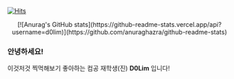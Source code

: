 


  [![Hits](https://hits.seeyoufarm.com/api/count/incr/badge.svg?url=https%3A%2F%2Fgithub.com%2Fimdigo)](https://hits.seeyoufarm.com)

<p align="center">
[![Anurag's GitHub stats](https://github-readme-stats.vercel.app/api?username=d0lim)](https://github.com/anuraghazra/github-readme-stats)

### 안녕하세요!
이것저것 찍먹해보기 좋아하는 컴공 재학생(진) **D0Lim** 입니다!  
</p>
<!--
**imdigo/imdigo** is a ✨ _special_ ✨ repository because its `README.md` (this file) appears on your GitHub profile.

Here are some ideas to get you started:

- 🔭 I’m currently working on ...
- 🌱 I’m currently learning ...
- 👯 I’m looking to collaborate on ...
- 🤔 I’m looking for help with ...
- 💬 Ask me about ...
- 📫 How to reach me: ...
- 😄 Pronouns: ...
- ⚡ Fun fact: ...
-->
